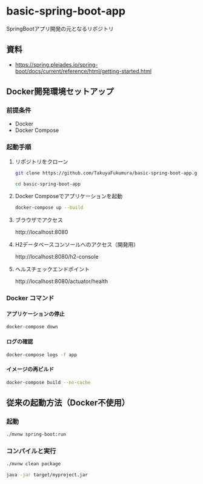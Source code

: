 # basic-spring-boot-app
SpringBootアプリ開発の元となるリポジトリ

## 資料
- https://spring.pleiades.io/spring-boot/docs/current/reference/html/getting-started.html

## Docker開発環境セットアップ

### 前提条件
- Docker
- Docker Compose

### 起動手順
1. リポジトリをクローン
    ```bash
    git clone https://github.com/TakuyaFukumura/basic-spring-boot-app.git
    ```
    ```bash
    cd basic-spring-boot-app
    ```
2. Docker Composeでアプリケーションを起動
    ```bash
    docker-compose up --build
    ```
3. ブラウザでアクセス

    http://localhost:8080

4. H2データベースコンソールへのアクセス（開発用）

    http://localhost:8080/h2-console

5. ヘルスチェックエンドポイント

    http://localhost:8080/actuator/health

### Docker コマンド

#### アプリケーションの停止
```bash
docker-compose down
```

#### ログの確認
```bash
docker-compose logs -f app
```

#### イメージの再ビルド
```bash
docker-compose build --no-cache
```

## 従来の起動方法（Docker不使用）

### 起動
```bash
./mvnw spring-boot:run
```

### コンパイルと実行
```bash
./mvnw clean package
```
```bash
java -jar target/myproject.jar
```